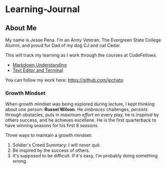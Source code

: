 # Learning-Journal

## About Me
My name is Jesse Pena.  I'm an Army Veteran, The Evergreen State College Alumni, and proud fur Dad of my dog CJ and cat Cedar.

This will track my learning as I work through the courses at CodeFellows.

* [Markdown Understanding](https://jpchato.github.io/learning-journal/markdown)
* [Text Editor and Terminal](https://jpchato.github.io/learning-journal/texteditor)

You can follow my work here: https://github.com/jpchato
### Growth Mindset
When growth mindset was being explored during lecture, I kept thinking about one person: **Russel Wilson**. He *embraces* challenges, *persists* through obstacles, puts in *maximum effort* on every play, he is *inspired* by others success, and he achieves excellene.  He is the first quarterback to have winning seasons for his first 8 seasons. 

Three ways to maintain a growth mindset:
1. Soldier's Creed Summary: I will never quit.
2. Be inspired by the success of others.
3. It's supposed to be difficult. If it's easy, I'm probably doing something wrong.


